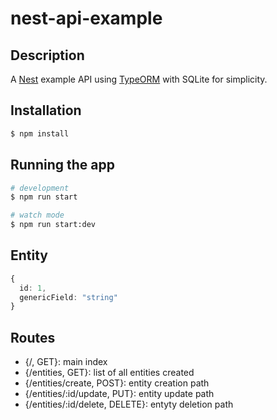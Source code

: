 # nest-api-example

## Description

A [Nest](https://github.com/nestjs/nest) example API using [TypeORM](https://github.com/typeorm/typeorm) with SQLite for simplicity.

## Installation

```bash
$ npm install
```

## Running the app

```bash
# development
$ npm run start

# watch mode
$ npm run start:dev
```

## Entity

```ts
{
  id: 1,
  genericField: "string"
}
```

## Routes

- {/, GET}: main index
- {/entities, GET}: list of all entities created
- {/entities/create, POST}: entity creation path
- {/entities/:id/update, PUT}: entity update path
- {/entities/:id/delete, DELETE}: entyty deletion path
